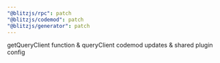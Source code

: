 ```yaml
---
"@blitzjs/rpc": patch
"@blitzjs/codemod": patch
"@blitzjs/generator": patch
---
```


getQueryClient function & queryClient codemod updates & shared plugin config
